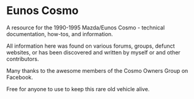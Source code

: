# Eunos Cosmo
A resource for the 1990-1995 Mazda/Eunos Cosmo - technical documentation, how-tos, and information.


All information here was found on various forums, groups, defunct websites, or has been discovered and written by myself or and other contributors. 

Many thanks to the awesome members of the Cosmo Owners Group on Facebook.

Free for anyone to use to keep this rare old vehicle alive.
